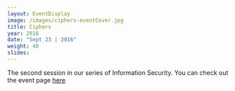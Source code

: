 ```yaml
---
layout: EventDisplay
image: /images/ciphers-eventCover.jpg
title: Ciphers
year: 2016
date: "Sept 23 | 2016"
weight: 40
slides:
---
```


The second session in our series of Information Security.
You can check out the event page [here](https://www.facebook.com/events/1583027601998956/?acontext=%7B%22source%22%3A5%2C%22page_id_source%22%3A543079142411722%2C%22action_history%22%3A[%7B%22surface%22%3A%22page%22%2C%22mechanism%22%3A%22main_list%22%2C%22extra_data%22%3A%22%7B%5C%22page_id%5C%22%3A543079142411722%2C%5C%22tour_id%5C%22%3Anull%7D%22%7D]%2C%22has_source%22%3Atrue%7D)
